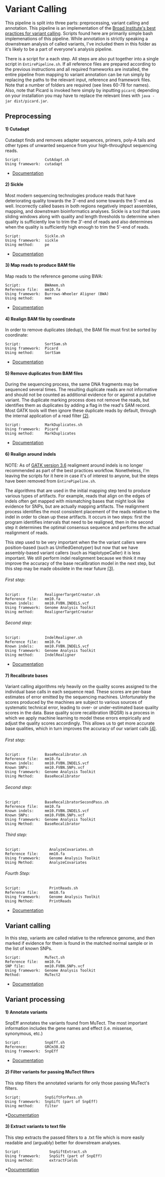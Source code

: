 # Variant Calling

This pipeline is split into three parts: preprocessing, variant calling and annotation. This pipeline is an implementation of the [Broad Institute's best practices for variant calling](https://www.broadinstitute.org/gatk/guide/best-practices.php). Scripts found here are primarily simple bash implemenations of this pipeline. While annotation is strictly speaking a downstream analysis of called variants, I've included them in this folder as it's likely to be a part of everyone's analysis pipeline.

There is a script for a each step. All steps are also put together into a single script in `EntirePipeline.sh`. If all reference files are prepared according to the previous instructions and all required frameworks are installed, the entire pipeline from mapping to variant annotation can be run simply by replacing the paths to the relevant input, reference and framework files. Note that a number of folders are required (see lines 60-78 for names). Also, note that Picard is invoked here simply by inputting `picard`; depending on your installation you may have to replace the relevant lines with `java -jar dist/picard.jar`.

## Preprocessing
#### 1) Cutadapt
Cutadapt finds and removes adapter sequences, primers, poly-A tails and other types of unwanted sequence from your high-throughput sequencing reads.

```
Script:           CutAdapt.sh
Using framework:  cutadapt
```
* [Documentation](https://cutadapt.readthedocs.io/en/stable/)

#### 2) Sickle
Most modern sequencing technologies produce reads that have deteriorating quality towards the 3'-end and some towards the 5'-end as well. Incorrectly called bases in both regions negatively impact assembles, mapping, and downstream bioinformatics analyses. Sickle is a tool that uses sliding windows along with quality and length thresholds to determine when quality is sufficiently low to trim the 3'-end of reads and also determines when the quality is sufficiently high enough to trim the 5'-end of reads.
```
Script:           Sickle.sh
Using framework:  sickle
Using method:     pe
```
* [Documentation](https://github.com/najoshi/sickle)

#### 3) Map reads to produce BAM file
Map reads to the reference genome using BWA:
```
Script:           BWAmem.sh
Reference file:   mm10.fa
Using framework:  Burrows-Wheeler Aligner (BWA)
Using method:     mem
```
* [Documentation](http://bio-bwa.sourceforge.net/bwa.shtml)

#### 4) Realign BAM file by coordinate
In order to remove duplicates (dedup), the BAM file must first be sorted by coordinate:
```
Script:           SortSam.sh
Using framework:  Picard
Using method:     SortSam
```
* [Documentation](https://broadinstitute.github.io/picard/command-line-overview.html#SortSam)

#### 5) Remove duplicates from BAM files
During the sequencing process, the same DNA fragments may be sequenced several times. The resulting duplicate reads are not informative and should not be counted as additional evidence for or against a putative variant. The duplicate marking process does not remove the reads, but identifies them as duplicates by adding a flag in the read's SAM record. Most GATK tools will then ignore these duplicate reads by default, through the internal application of a read filter [(2)](https://www.broadinstitute.org/gatk/guide/bp_step.php?p=1).
```
Script:           MarkDuplicates.sh
Using framework:  Picard
Using method:     MarkDuplicates
```
* [Documentation](https://broadinstitute.github.io/picard/command-line-overview.html#MarkDuplicates)

#### 6) Realign around indels

NOTE: As of [GATK version 3.6](http://gatkforums.broadinstitute.org/gatk/discussion/7712/version-highlights-for-gatk-version-3-6) realigment around indels is no longer recommended as part of the best practices workflow. Nonetheless, I'm leaving the scripts for it here in case it's of interest to anyone, but the steps have been removed from `EntirePipeline.sh`.

The algorithms that are used in the initial mapping step tend to produce various types of artifacts. For example, reads that align on the edges of indels often get mapped with mismatching bases that might look like evidence for SNPs, but are actually mapping artifacts. The realignment process identifies the most consistent placement of the reads relative to the indel in order to clean up these artifacts. It occurs in two steps: first the program identifies intervals that need to be realigned, then in the second step it determines the optimal consensus sequence and performs the actual realignment of reads.

This step used to be very important when the the variant callers were position-based (such as UnifiedGenotyper) but now that we have assembly-based variant callers (such as HaplotypeCaller) it is less important. We still perform indel realignment because we think it may improve the accuracy of the base recalibration model in the next step, but this step may be made obsolete in the near future [(3)](https://www.broadinstitute.org/gatk/guide/bp_step.php?p=1).

###### First step:
```
Script:           RealignerTargetCreator.sh
Reference file:   mm10.fa
Known indels:     mm10.FVBN.INDELS.vcf
Using framework:  Genome Analysis Toolkit
Using method:     RealignerTargetCreator
```

###### Second step:
```
Script:           IndelRealigner.sh
Reference file:   mm10.fa
Known indels:     mm10.FVBN.INDELS.vcf
Using framework:  Genome Analysis Toolkit
Using method:     IndelRealigner
```
* [Documentation](https://www.broadinstitute.org/gatk/guide/article?id=38)

#### 7) Recalibrate bases
Variant calling algorithms rely heavily on the quality scores assigned to the individual base calls in each sequence read. These scores are per-base estimates of error emitted by the sequencing machines. Unfortunately the scores produced by the machines are subject to various sources of systematic technical error, leading to over- or under-estimated base quality scores in the data. Base quality score recalibration (BQSR) is a process in which we apply machine learning to model these errors empirically and adjust the quality scores accordingly. This allows us to get more accurate base qualities, which in turn improves the accuracy of our variant calls [(4)](https://www.broadinstitute.org/gatk/guide/bp_step.php?p=1).

###### First step:
```
Script:           BaseRecalibrator.sh
Reference file:   mm10.fa
Known indels:     mm10.FVBN.INDELS.vcf
Known SNPs:       mm10.FVBN.SNPs.vcf
Using framework:  Genome Analysis Toolkit
Using Method:     BaseRecalibrator
````

###### Second step:
```
Script:           BaseRecalibratorSecondPass.sh
Reference file:   mm10.fa
Known indels:     mm10.FVBN.INDELS.vcf
Known SNPs:       mm10.FVBN.SNPs.vcf
Using framework:  Genome Analysis Toolkit
Using Method:     BaseRecalibrator
````

###### Third step:
```
Script:             AnalyzeCovariates.sh
Reference file:     mm10.fa
Using framework:    Genome Analysis Toolkit
Using Method:       AnalyzeCovariates
````

###### Fourth Step:
```
Script:             PrintReads.sh
Reference file:     mm10.fa
Using framework:    Genome Analysis Toolkit
Using Method:       PrintReads
````
* [Documentation](https://www.broadinstitute.org/gatk/guide/article?id=2801)

## Variant calling
In this step, variants are called relative to the reference genome, and then marked if evidence for them is found in the matched normal sample or in the list of known SNPs.
```
Script:           MuTect.sh
Reference file:   mm10.fa
SNP file:         mm10.FVBN.SNPs.vcf
Using framework:  Genome Analysis Toolkit
Method:           MuTect2
````
* [Documentation](https://www.broadinstitute.org/gatk/guide/tooldocs/org_broadinstitute_gatk_tools_walkers_cancer_m2_MuTect2.php)


## Variant processing
#### 1) Annotate variants
SnpEff annotates the variants found from MuTect. The most important information includes the gene names and effect (i.e. missense, synonymous, etc.)
```
Script:           SnpEff.sh
Reference:        GRCm38.82
Using framework:  SnpEff
```
* [Documentation](http://snpeff.sourceforge.net/SnpEff_manual.html#run)

#### 2) Filter variants for passing MuTect filters
This step filters the annotated variants for only those passing MuTect's filters.

`````
Script:           SnpSiftForPass.sh
Using framework:  SnpSift (part of SnpEff)
Using method:     filter
`````

*[Documentation](http://snpeff.sourceforge.net/SnpSift.html)

#### 3) Extract variants to text file
This step extracts the passed filters to a .txt file which is more easily readable and (arguably) better for downstream analyses.

`````
Script:             SnpSiftExtract.sh
Using framework:    SnpSift (part of SnpEff)
Using method:       extractFields
`````

*[Documentation](http://snpeff.sourceforge.net/SnpSift.html)
